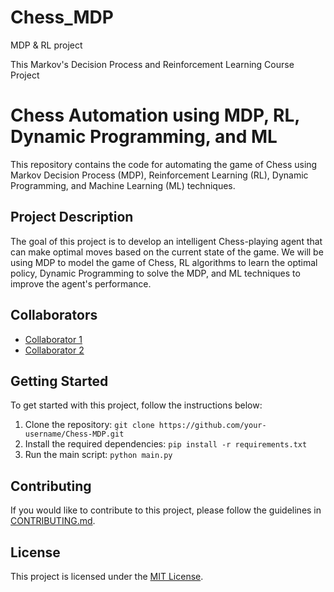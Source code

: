 # Chess_MDP
MDP & RL project

This Markov's Decision Process and Reinforcement Learning Course Project
# Chess Automation using MDP, RL, Dynamic Programming, and ML

This repository contains the code for automating the game of Chess using Markov Decision Process (MDP), Reinforcement Learning (RL), Dynamic Programming, and Machine Learning (ML) techniques.

## Project Description

The goal of this project is to develop an intelligent Chess-playing agent that can make optimal moves based on the current state of the game. We will be using MDP to model the game of Chess, RL algorithms to learn the optimal policy, Dynamic Programming to solve the MDP, and ML techniques to improve the agent's performance.

## Collaborators

- [Collaborator 1](https://github.com/Harshit-Dhanwalkar)
- [Collaborator 2](https://github.com/Phoenix-rd)

## Getting Started

To get started with this project, follow the instructions below:

1. Clone the repository: `git clone https://github.com/your-username/Chess-MDP.git`
2. Install the required dependencies: `pip install -r requirements.txt`
3. Run the main script: `python main.py`

## Contributing

If you would like to contribute to this project, please follow the guidelines in [CONTRIBUTING.md](CONTRIBUTING.md).

## License

This project is licensed under the [MIT License](LICENSE).


